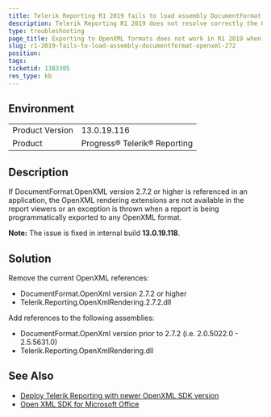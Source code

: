 ```yaml
---
title: Telerik Reporting R1 2019 fails to load assembly DocumentFormat.OpenXml 2.7.2+
description: Telerik Reporting R1 2019 does not resolve correctly the OpenXml assemblies when using DocumentFormat.OpenXml version 2.7.2 and higher with Telerik.Reporting.OpenXmlRendering.2.7.2
type: troubleshooting
page_title: Exporting to OpenXML formats does not work in R1 2019 when DocumentFormat.OpenXml 2.7.2 and higher is used
slug: r1-2019-fails-to-load-assembly-documentformat-openxml-272
position: 
tags: 
ticketid: 1383305
res_type: kb
---
```


## Environment
<table>
	<tr>
		<td>Product Version</td>
		<td>13.0.19.116</td>
	</tr>
	<tr>
		<td>Product</td>
		<td>Progress® Telerik® Reporting</td>
	</tr>
</table>


## Description
If DocumentFormat.OpenXML version 2.7.2 or higher is referenced in an application, the OpenXML rendering extensions are not available in the report viewers or an exception is thrown when a report is being programmatically exported to any OpenXML format.

**Note:** The issue is fixed in internal build **13.0.19.118**.

## Solution
Remove the current OpenXML references:
* DocumentFormat.OpenXml version 2.7.2 or higher
* Telerik.Reporting.OpenXmlRendering.2.7.2.dll

Add references to the following assemblies:
* DocumentFormat.OpenXml version prior to 2.7.2 (i.e. 2.0.5022.0 - 2.5.5631.0)
* Telerik.Reporting.OpenXmlRendering.dll

## See Also
* [Deploy Telerik Reporting with newer OpenXML SDK version](https://www.telerik.com/support/kb/reporting/details/deploy-telerik-reporting-with-newer-openxml-sdk-version)
* [Open XML SDK for Microsoft Office](https://docs.telerik.com/reporting/installation-deploying-openxml)
